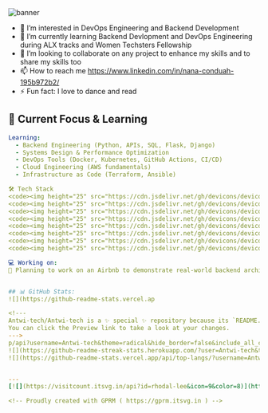 <img src="https://capsule-render.vercel.app/api?type=waving&color=gradient&height=200&section=header&text=Hi👋,%20I'm%20Nana%20Afua%20Antwiwaa%20Conduah!&fontSize=35&fontAlignY=40&desc=Backend%20Engineer%20|%20DevOps%20Engineer%20|%20Tech%20Optimizer&descAlignY=60" alt="banner"/>

- 👀 I’m interested in DevOps Engineering and Backend Development 
- 🌱 I’m currently learning Backend Devlopment and DevOps Engineering during ALX tracks and Women Techsters Fellowship 
- 💞️ I’m looking to collaborate on any project to enhance my skills and to share my skills too
- 📫 How to reach me https://www.linkedin.com/in/nana-conduah-195b972b2/
- ⚡ Fun fact: I love to dance and read
  
## 🧠 Current Focus & Learning

```yaml
Learning:
  - Backend Engineering (Python, APIs, SQL, Flask, Django)
  - Systems Design & Performance Optimization
  - DevOps Tools (Docker, Kubernetes, GitHub Actions, CI/CD)
  - Cloud Engineering (AWS fundamentals)
  - Infrastructure as Code (Terraform, Ansible)

🛠️ Tech Stack
<code><img height="25" src="https://cdn.jsdelivr.net/gh/devicons/devicon/icons/python/python-original.svg"></code>
<code><img height="25" src="https://cdn.jsdelivr.net/gh/devicons/devicon/icons/docker/docker-original.svg"></code>
<code><img height="25" src="https://cdn.jsdelivr.net/gh/devicons/devicon/icons/kubernetes/kubernetes-plain.svg"></code>
<code><img height="25" src="https://cdn.jsdelivr.net/gh/devicons/devicon/icons/terraform/terraform-original.svg"></code>
<code><img height="25" src="https://cdn.jsdelivr.net/gh/devicons/devicon/icons/git/git-original.svg"></code>
<code><img height="25" src="https://cdn.jsdelivr.net/gh/devicons/devicon/icons/postgresql/postgresql-original.svg"></code>
<code><img height="25" src="https://cdn.jsdelivr.net/gh/devicons/devicon/icons/linux/linux-original.svg"></code>
<code><img height="25" src="https://cdn.jsdelivr.net/gh/devicons/devicon/icons/amazonwebservices/amazonwebservices-original.svg"></code>

💻 Working on:
🚀 Planning to work on an Airbnb to demonstrate real-world backend architecture and DevOps integration with the above tech stack.


## 📊 GitHub Stats:
![](https://github-readme-stats.vercel.ap

<!---
Antwi-tech/Antwi-tech is a ✨ special ✨ repository because its `README.md` (this file) appears on your GitHub profile.
You can click the Preview link to take a look at your changes.
--->
p/api?username=Antwi-tech&theme=radical&hide_border=false&include_all_commits=true&count_private=true)<br/>
![](https://github-readme-streak-stats.herokuapp.com/?user=Antwi-tech&theme=radical&hide_border=false)<br/>
![](https://github-readme-stats.vercel.app/api/top-langs/?username=Antwi-tech&theme=radical&hide_border=false&include_all_commits=true&count_private=true&layout=compact)


---
[![](https://visitcount.itsvg.in/api?id=rhodal-lee&icon=9&color=8)](https://visitcount.itsvg.in)

<!-- Proudly created with GPRM ( https://gprm.itsvg.in ) -->
